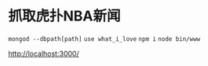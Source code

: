 # 抓取虎扑NBA新闻
`mongod --dbpath[path]`
`use what_i_love`
`npm i`
`node bin/www`

[http://localhost:3000/](http://localhost:3000/)